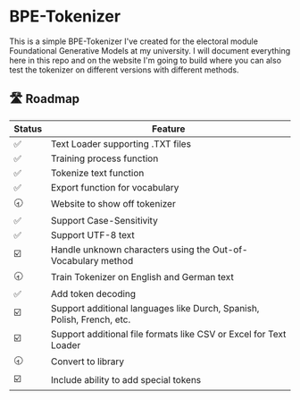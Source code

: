 # BPE-Tokenizer
This is a simple BPE-Tokenizer I've created for the electoral module Foundational Generative Models at my university. I will document everything here in this repo and on the website I'm going to build where you can also test the tokenizer on different versions with different methods.

## 🛣️ Roadmap
|Status|Feature|
|---|---|
|✅|Text Loader supporting .TXT files|
|✅|Training process function|
|✅|Tokenize text function|
|✅|Export function for vocabulary|
|🕣|Website to show off tokenizer|
|✅|Support Case-Sensitivity|
|✅|Support UTF-8 text|
|☑️|Handle unknown characters using the Out-of-Vocabulary method|
|🕣|Train Tokenizer on English and German text|
|✅|Add token decoding|
|☑️|Support additional languages like Durch, Spanish, Polish, French, etc.|
|☑️|Support additional file formats like CSV or Excel for Text Loader|
|🕣|Convert to library|
|☑️|Include ability to add special tokens|
